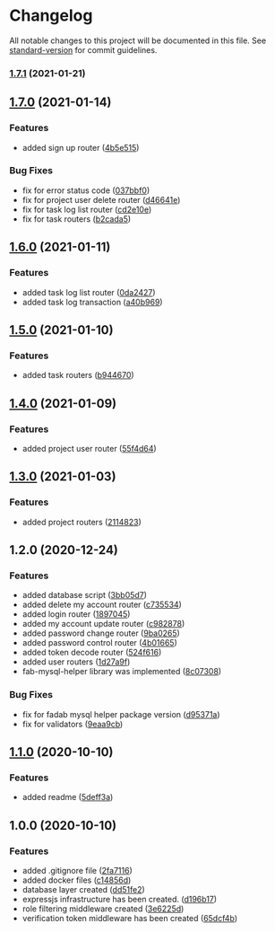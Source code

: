 # Changelog

All notable changes to this project will be documented in this file. See [standard-version](https://github.com/conventional-changelog/standard-version) for commit guidelines.

### [1.7.1](https://github.com/ismetkizgin/cl-serve/compare/v1.7.0...v1.7.1) (2021-01-21)

## [1.7.0](https://github.com/ismetkizgin/cl-serve/compare/v1.6.0...v1.7.0) (2021-01-14)


### Features

* added sign up router ([4b5e515](https://github.com/ismetkizgin/cl-serve/commit/4b5e515bb599cbf61dba67aaae25163f4a4bc9d5))


### Bug Fixes

* fix for error status code ([037bbf0](https://github.com/ismetkizgin/cl-serve/commit/037bbf06940726e43654043d735b3c8b36916441))
* fix for project user delete router ([d46641e](https://github.com/ismetkizgin/cl-serve/commit/d46641e810b7077e82b5c243b2756cf36b19cb17))
* fix for task log list router ([cd2e10e](https://github.com/ismetkizgin/cl-serve/commit/cd2e10e4681a1b373f729c4b2fb3cc2b062e8c02))
* fix for task routers ([b2cada5](https://github.com/ismetkizgin/cl-serve/commit/b2cada58bbef70230b596f80fff15fd849d29943))

## [1.6.0](https://github.com/ismetkizgin/cl-serve/compare/v1.5.0...v1.6.0) (2021-01-11)


### Features

* added task log list router ([0da2427](https://github.com/ismetkizgin/cl-serve/commit/0da242757072189fdd00ec8789d53e409b233400))
* added task log transaction ([a40b969](https://github.com/ismetkizgin/cl-serve/commit/a40b96968a3a40c2bb9b59ee7e207eef1309c2b3))

## [1.5.0](https://github.com/ismetkizgin/cl-serve/compare/v1.4.0...v1.5.0) (2021-01-10)


### Features

* added task routers ([b944670](https://github.com/ismetkizgin/cl-serve/commit/b944670f4bbc0e16d09641cb979d55af2b3c3118))

## [1.4.0](https://github.com/ismetkizgin/cl-serve/compare/v1.3.0...v1.4.0) (2021-01-09)


### Features

* added project user router ([55f4d64](https://github.com/ismetkizgin/cl-serve/commit/55f4d64a1f01f7e16581042e70c0313670fda76a))

## [1.3.0](https://github.com/ismetkizgin/cl-serve/compare/v1.2.0...v1.3.0) (2021-01-03)


### Features

* added project routers ([2114823](https://github.com/ismetkizgin/cl-serve/commit/211482363d503d0271a1403ea4109a6136ef90ac))

## 1.2.0 (2020-12-24)


### Features

* added database script ([3bb05d7](https://github.com/ismetkizgin/cl-serve/commit/3bb05d7a536fc22d85719ceb883ac6f8cf63db37))
* added delete my account router ([c735534](https://github.com/ismetkizgin/cl-serve/commit/c735534726067edb19e6b014ef2589345cd7d58c))
* added login router ([1897045](https://github.com/ismetkizgin/cl-serve/commit/1897045a6549fcd4bb207a6133b25a32ee954660))
* added my account update router ([c982878](https://github.com/ismetkizgin/cl-serve/commit/c9828782ea49756f71e3c4ee745d1a809eebf47c))
* added password change router ([9ba0265](https://github.com/ismetkizgin/cl-serve/commit/9ba0265513f184f18c4e18d0b2fa509c73df07bc))
* added password control router ([4b01665](https://github.com/ismetkizgin/cl-serve/commit/4b0166535d8057aa64515857f9a830998541b096))
* added token decode router ([524f616](https://github.com/ismetkizgin/cl-serve/commit/524f6162bbc38270aa3f2736a0b3ad9c4bd0327c))
* added user routers ([1d27a9f](https://github.com/ismetkizgin/cl-serve/commit/1d27a9f0ac334ef0c19e1a27169080822cca2217))
* fab-mysql-helper library was implemented ([8c07308](https://github.com/ismetkizgin/cl-serve/commit/8c073089922323d14c210a6950e5ab9816c8270d))


### Bug Fixes

* fix for fadab mysql helper package version ([d95371a](https://github.com/ismetkizgin/cl-serve/commit/d95371a5910f47d05d421ff58f73f5593a1d97b9))
* fix for validators ([9eaa9cb](https://github.com/ismetkizgin/cl-serve/commit/9eaa9cb28fabaca6c112e3c9ff41ba5e730fdee8))

## [1.1.0](https://github.com/ismetkizgin/cl-serve/compare/v1.0.0...v1.1.0) (2020-10-10)


### Features

* added readme ([5deff3a](https://github.com/ismetkizgin/cl-serve/commit/5deff3abedda678b619af1bfd3b742b79e4aa2b5))

## 1.0.0 (2020-10-10)


### Features

* added .gitignore file ([2fa7116](https://github.com/ismetkizgin/cl-serve/commit/2fa71168510d2b80139ef65ec5fa6e94639a0c19))
* added docker files ([c14856d](https://github.com/ismetkizgin/cl-serve/commit/c14856d26e05133bbd2f4a71063d8e988b7ba0ac))
* database layer created ([dd51fe2](https://github.com/ismetkizgin/cl-serve/commit/dd51fe2f63993fe160bdbde299f872ed28a92c66))
* expressjs infrastructure has been created. ([d196b17](https://github.com/ismetkizgin/cl-serve/commit/d196b17495142284d47d7a291774182376d145bf))
* role filtering middleware created ([3e6225d](https://github.com/ismetkizgin/cl-serve/commit/3e6225dd7cbd70342436c1040086a31a6c816d91))
* verification token middleware has been created ([65dcf4b](https://github.com/ismetkizgin/cl-serve/commit/65dcf4b0b96c596912672e9bba65beaef51c7c76))
